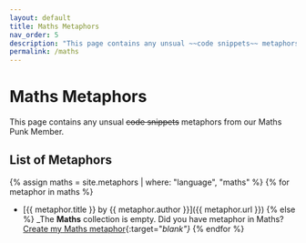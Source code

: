 ```yaml
---
layout: default
title: Maths Metaphors
nav_order: 5
description: "This page contains any unsual ~~code snippets~~ metaphors from our Maths Punk Member."
permalink: /maths
---
```

# Maths Metaphors

This page contains any unsual ~~code snippets~~ metaphors from our Maths Punk Member.

## List of Metaphors
{% assign maths = site.metaphors | where: "language", "maths" %}
{% for metaphor in maths %}
- [{{ metaphor.title }} by {{ metaphor.author }}]({{ metaphor.url }})
{% else %}
  _The **Maths** collection is empty. Did you have metaphor in Maths? [Create my Maths metaphor](https://github.com/StreetCommunityProgrammer/metaphore/issues/new?assignees=&labels=metaphore&template=metaphore_request.yml&title=Add+%5BMETAPHORE+NAME%5D){:target="_blank"}_
{% endfor %}